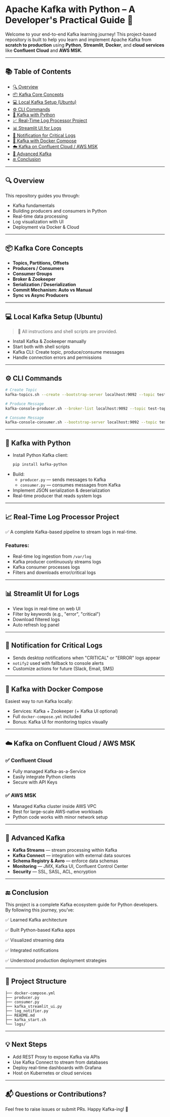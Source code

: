 

# Apache Kafka with Python – A Developer's Practical Guide 🚀

Welcome to your end-to-end Kafka learning journey! This project-based repository is built to help you learn and implement Apache Kafka from **scratch to production** using **Python**, **Streamlit**, **Docker**, and **cloud services** like **Confluent Cloud** and **AWS MSK**.

---

## 📚 Table of Contents

- [🔍 Overview](#-overview)
- [📦 Kafka Core Concepts](#-kafka-core-concepts)
- [💻 Local Kafka Setup (Ubuntu)](#-local-kafka-setup-ubuntu)
- [⚙️ CLI Commands](#️-cli-commands)
- [🐍 Kafka with Python](#-kafka-with-python)
- [📈 Real-Time Log Processor Project](#-real-time-log-processor-project)
- [📊 Streamlit UI for Logs](#-streamlit-ui-for-logs)
- [📢 Notification for Critical Logs](#-notification-for-critical-logs)
- [🐳 Kafka with Docker Compose](#-kafka-with-docker-compose)
- [☁️ Kafka on Confluent Cloud / AWS MSK](#️-kafka-on-confluent-cloud--aws-msk)
- [🧠 Advanced Kafka](#-advanced-kafka)
- [🔚 Conclusion](#-conclusion)

---

## 🔍 Overview

This repository guides you through:

- Kafka fundamentals
- Building producers and consumers in Python
- Real-time data processing
- Log visualization with UI
- Deployment via Docker & Cloud

---

## 📦 Kafka Core Concepts

- **Topics, Partitions, Offsets**
- **Producers / Consumers**
- **Consumer Groups**
- **Broker & Zookeeper**
- **Serialization / Deserialization**
- **Commit Mechanism: Auto vs Manual**
- **Sync vs Async Producers**

---

## 💻 Local Kafka Setup (Ubuntu)

> 🧰 All instructions and shell scripts are provided.

- Install Kafka & Zookeeper manually
- Start both with shell scripts
- Kafka CLI: Create topic, produce/consume messages
- Handle connection errors and permissions

---

## ⚙️ CLI Commands

```bash
# Create Topic
kafka-topics.sh --create --bootstrap-server localhost:9092 --topic test-topic --partitions 1 --replication-factor 1

# Produce Message
kafka-console-producer.sh --broker-list localhost:9092 --topic test-topic

# Consume Message
kafka-console-consumer.sh --bootstrap-server localhost:9092 --topic test-topic --from-beginning
```


---

## 🐍 Kafka with Python

* Install Python Kafka client:
  ```bash
  pip install kafka-python
  ```
* Build:
  * `producer.py` — sends messages to Kafka
  * `consumer.py` — consumes messages from Kafka
* Implement JSON serialization & deserialization
* Real-time producer that reads system logs

---

## 📈 Real-Time Log Processor Project

✅ A complete Kafka-based pipeline to stream logs in real-time.

### Features:

* Real-time log ingestion from `/var/log`
* Kafka producer continuously streams logs
* Kafka consumer processes logs
* Filters and downloads error/critical logs

---

## 📊 Streamlit UI for Logs

* View logs in real-time on web UI
* Filter by keywords (e.g., "error", "critical")
* Download filtered logs
* Auto refresh log panel

---

## 📢 Notification for Critical Logs

* Sends desktop notifications when "CRITICAL" or "ERROR" logs appear
* `notify2` used with fallback to console alerts
* Customize actions for future (Slack, Email, SMS)

---

## 🐳 Kafka with Docker Compose

Easiest way to run Kafka locally:

* Services: Kafka + Zookeeper (+ Kafka UI optional)
* Full `docker-compose.yml` included
* Bonus: Kafka UI for monitoring topics visually

---

## ☁️ Kafka on Confluent Cloud / AWS MSK

### ✅ Confluent Cloud

* Fully managed Kafka-as-a-Service
* Easily integrate Python clients
* Secure with API Keys

### ✅ AWS MSK

* Managed Kafka cluster inside AWS VPC
* Best for large-scale AWS-native workloads
* Python code works with minor network setup

---

## 🧠 Advanced Kafka

* **Kafka Streams** — stream processing within Kafka
* **Kafka Connect** — integration with external data sources
* **Schema Registry & Avro** — enforce data schemas
* **Monitoring** — JMX, Kafka UI, Confluent Control Center
* **Security** — SSL, SASL, ACL, encryption

---

## 🔚 Conclusion

This project is a complete Kafka ecosystem guide for Python developers. By following this journey, you’ve:

✅ Learned Kafka architecture

✅ Built Python-based Kafka apps

✅ Visualized streaming data

✅ Integrated notifications

✅ Understood production deployment strategies

---

## 📁 Project Structure

```
├── docker-compose.yml
├── producer.py
├── consumer.py
├── kafka_streamlit_ui.py
├── log_notifier.py
├── README.md
├── kafka_start.sh
└── logs/
```

---

## 💡 Next Steps

* Add REST Proxy to expose Kafka via APIs
* Use Kafka Connect to stream from databases
* Deploy real-time dashboards with Grafana
* Host on Kubernetes or cloud services

---

## 📬 Questions or Contributions?

Feel free to raise issues or submit PRs. Happy Kafka-ing! 🧡

